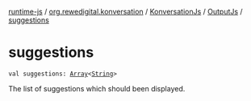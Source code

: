 [runtime-js](../../../index.md) / [org.rewedigital.konversation](../../index.md) / [KonversationJs](../index.md) / [OutputJs](index.md) / [suggestions](./suggestions.md)

# suggestions

`val suggestions: `[`Array`](https://kotlinlang.org/api/latest/jvm/stdlib/kotlin/-array/index.html)`<`[`String`](https://kotlinlang.org/api/latest/jvm/stdlib/kotlin/-string/index.html)`>`

The list of suggestions which should been displayed.

